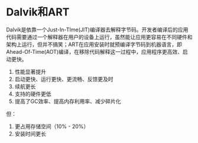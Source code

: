 # Dalvik和ART
Dalvik是依靠一个Just-In-TIme(JIT)编译器去解释字节码。开发者编译后的应用代码需要通过一个解释器在用户的设备上运行，虽然能让应用更容易在不同硬件和架构上运行，但并不搞笑；ART在应用安装时就预编译字节码到机器语言，即Ahead-Of-Time(AOT)编译，在移除代码解释这一过程中，应用程序更高效、启动更快。

1. 性能显著提升
2. 启动更快、运行更快、更流畅、反馈更及时
3. 续航更长
4. 支持的硬件更低
5. 提高了GC效率、提高内存利用率、减少碎片化

但：
1. 更占用存储空间（10% - 20%）
2. 安装时间更长